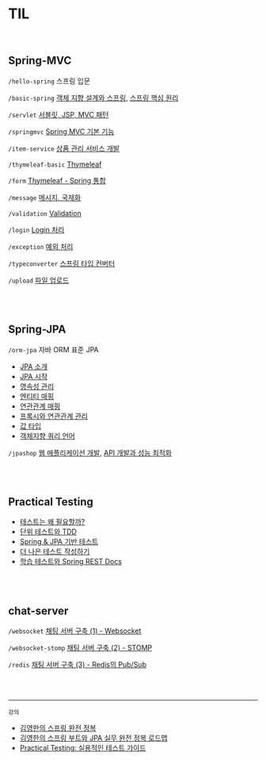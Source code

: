 # TIL

<br/>

## Spring-MVC

`/hello-spring`  스프링 입문

`/basic-spring`
[객체 지향 설계와 스프링](https://github.com/jmxx219/TIL/blob/main/Spring-MVC/basic-spring/OOD.md), [스프링 핵심 원리](https://github.com/jmxx219/TIL/blob/main/Spring-MVC/basic-spring/README.md)

`/servlet`
[서블릿, JSP, MVC 패턴](https://github.com/jmxx219/TIL/blob/main/Spring-MVC/servlet/README.md)

`/springmvc`
[Spring MVC 기본 기능](https://github.com/jmxx219/TIL/blob/main/Spring-MVC/springmvc/README.md)

`/item-service`
[상품 관리 서비스 개발](https://github.com/jmxx219/TIL/blob/main/Spring-MVC/item-service/README.md)

`/thymeleaf-basic`
[Thymeleaf](https://github.com/jmxx219/TIL/blob/main/Spring-MVC/thymeleaf-basic/README.md)

`/form`
[Thymeleaf - Spring 통합](https://github.com/jmxx219/TIL/blob/main/Spring-MVC/form/README.md)

`/message`
[메시지, 국제화](https://github.com/jmxx219/TIL/blob/main/Spring-MVC/message/README.md)

`/validation`
[Validation](https://github.com/jmxx219/TIL/blob/main/Spring-MVC/validation/README.md)

`/login`
[Login 처리](https://github.com/jmxx219/TIL/blob/main/Spring-MVC/login/README.md)

`/exception`
[예외 처리](https://github.com/jmxx219/TIL/blob/main/Spring-MVC/exception/README.md)


`/typeconverter`
[스프링 타입 컨버터](https://github.com/jmxx219/TIL/blob/main/Spring-MVC/typeconverter/README.md)


`/upload`
[파일 업로드](https://github.com/jmxx219/TIL/blob/main/Spring-MVC/upload/README.md)


<br/>
<br/>

## Spring-JPA

`/orm-jpa` 자바 ORM 표준 JPA
- [JPA 소개](https://github.com/jmxx219/TIL/blob/main/Spring-JPA/orm-jpa/JPA%20%EC%86%8C%EA%B0%9C.md)
- [JPA 시작](https://github.com/jmxx219/TIL/blob/main/Spring-JPA/orm-jpa/ex1-hello-jpa/README.md)
- [영속성 관리](https://github.com/jmxx219/TIL/blob/main/Spring-JPA/orm-jpa/%EC%98%81%EC%86%8D%EC%84%B1%20%EA%B4%80%EB%A6%AC.md)
- [엔티티 매핑](https://github.com/jmxx219/TIL/blob/main/Spring-JPA/orm-jpa/%EC%97%94%ED%8B%B0%ED%8B%B0%20%EB%A7%A4%ED%95%91.md)
- [연관관계 매핑](https://github.com/jmxx219/TIL/blob/main/Spring-JPA/orm-jpa/%EC%97%B0%EA%B4%80%EA%B4%80%EA%B3%84%20%EB%A7%A4%ED%95%91.md)
- [프록시와 연관관계 관리](https://github.com/jmxx219/TIL/blob/main/Spring-JPA/orm-jpa/%ED%94%84%EB%A1%9D%EC%8B%9C%EC%99%80%20%EC%97%B0%EA%B4%80%EA%B4%80%EA%B3%84%20%EA%B4%80%EB%A6%AC.md)
- [값 타입](https://github.com/jmxx219/TIL/blob/main/Spring-JPA/orm-jpa/%EA%B0%92%20%ED%83%80%EC%9E%85.md)
- [객체지향 쿼리 언어](https://github.com/jmxx219/TIL/blob/main/Spring-JPA/orm-jpa/%EA%B0%9D%EC%B2%B4%EC%A7%80%ED%96%A5%20%EC%BF%BC%EB%A6%AC%20%EC%96%B8%EC%96%B4.md)


`/jpashop`
[웹 애플리케이션 개발](https://github.com/jmxx219/TIL/blob/main/Spring-JPA/jpashop/README.md), [API 개발과 성능 최적화](https://github.com/jmxx219/TIL/blob/main/Spring-JPA/jpashop/API%20%EA%B0%9C%EB%B0%9C%EA%B3%BC%20%EC%84%B1%EB%8A%A5%20%EC%B5%9C%EC%A0%81%ED%99%94.md)

<br/>
<br/>

## Practical Testing

- [테스트는 왜 필요할까?](https://github.com/jmxx219/TIL/blob/main/Testing/1.%20%ED%85%8C%EC%8A%A4%ED%8A%B8%EB%8A%94%20%EC%99%9C%20%ED%95%84%EC%9A%94%ED%95%A0%EA%B9%8C%3F.md)
- [단위 테스트와 TDD](https://github.com/jmxx219/TIL/blob/main/Testing/2.%20%EB%8B%A8%EC%9C%84%20%ED%85%8C%EC%8A%A4%ED%8A%B8%EC%99%80%20TDD.md)
- [Spring & JPA 기반 테스트](https://github.com/jmxx219/TIL/blob/main/Testing/3.%20Spring%20%26%20JPA%20%EA%B8%B0%EB%B0%98%20%ED%85%8C%EC%8A%A4%ED%8A%B8.md)
- [더 나은 테스트 작성하기](https://github.com/jmxx219/TIL/blob/main/Testing/4.%20%EB%8D%94%20%EB%82%98%EC%9D%80%20%ED%85%8C%EC%8A%A4%ED%8A%B8%20%EC%9E%91%EC%84%B1%ED%95%98%EA%B8%B0.md)
- [학습 테스트와 Spring REST Docs](https://github.com/jmxx219/TIL/blob/main/Testing/5.%20%ED%95%99%EC%8A%B5%20%ED%85%8C%EC%8A%A4%ED%8A%B8%EC%99%80%20Spring%20REST%20Docs.md)

<br/>
<br/>

## chat-server

`/websocket` [채팅 서버 구축 (1) - Websocket](https://jmxx219.tistory.com/77) 

`/websocket-stomp` [채팅 서버 구축 (2) - STOMP](https://jmxx219.tistory.com/78)  

`/redis` [채팅 서버 구축 (3) - Redis의 Pub/Sub](https://jmxx219.tistory.com/79)


<br/>
<br/>

---

`강의`
- [김영한의 스프링 완전 정복](https://www.inflearn.com/roadmaps/373)  
- [김영한의 스프링 부트와 JPA 실무 완전 정복 로드맵](https://www.inflearn.com/roadmaps/149)
- [Practical Testing: 실용적인 테스트 가이드](https://www.inflearn.com/course/practical-testing-%EC%8B%A4%EC%9A%A9%EC%A0%81%EC%9D%B8-%ED%85%8C%EC%8A%A4%ED%8A%B8-%EA%B0%80%EC%9D%B4%EB%93%9C)